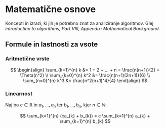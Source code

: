 # Matematične osnove

Koncepti in izrazi, ki jih je potrebno znat za analiziranje
algoritmov. Glej *introduction to algorithms, Part VIII, 
Appendix: Mathematical Background*.

## Formule in lastnosti za vsote

### Aritmetične vrste

$$
\begin{align}
\sum_{k=1}^{n} k &= 1 + 2 + ... + n = \frac{n(n+1)}{2} = \Theta(n^2) \\
\sum_{k=0}^{n} k^2 &= \frac{n(n+1)(2n+1)}{6} \\
\sum_{n=0}^{n} k^3 &= \frac{n^2(n+1)^4}{4}
\end{align}
$$

### Linearnost

Naj bo $c \in \mathbb{R}$ in $a_{1}, ... , a_{n}$ ter $b_{1}, ... , b_{n}$,
kjer $n \in \mathbb{N}$:

$$
\sum_{k=1}^{n} (ca_{k} + b_{k}) = c \sum_{k=1}^{n} a_{k} + \sum_{k=1}^{n} b_{k}
$$


